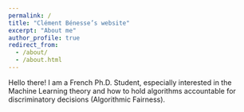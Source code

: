 ```yaml
---
permalink: /
title: "Clément Bénesse’s website"
excerpt: "About me"
author_profile: true
redirect_from: 
  - /about/
  - /about.html
---
```



Hello there! I am a French Ph.D. Student, especially interested in the Machine Learning theory and how to hold algorithms accountable for discriminatory decisions (Algorithmic Fairness).
